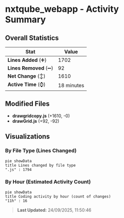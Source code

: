 # nxtqube_webapp - Activity Summary 

## Overall Statistics

| Stat                   | Value                                                             |
| ---------------------- | ----------------------------------------------------------------- |
| **Lines Added** (➕)   | 1702                                          |
| **Lines Removed** (➖) | 92                                        |
| **Net Change** (↕)    | 1610                |
| **Active Time** (⌚)   | 18 minutes |


## Modified Files
- **drawgridcopy.js** (+1610, -0)
- **drawGrid.js** (+92, -92)

## Visualizations

### By File Type (Lines Changed)

```mermaid
pie showData
title Lines changed by file type
".js" : 1794
```

### By Hour (Estimated Activity Count)

```mermaid
pie showData
title Coding activity by hour (count of changes)
"11h" : 16
```


> **Last Updated:** 24/09/2025, 11:50:46